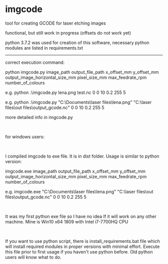 <h1>imgcode</h1>

<p>tool for creating GCODE for laser etching images<p/> 
<p>functional, but still work in progress (offsets do not work yet)<p/> 
<p>python 3.7.2 was used for creation of this software, necessary python modules are listed in requirements.txt<p/> 
<hr>
<p>correct execution command:<p/> 
<p>python imgcode.py image_path output_file_path x_offset_mm y_offset_mm output_image_horizontal_size_mm pixel_size_mm max_feedrate_rpm number_of_colours<p/> 
<p>e.g. python .\imgcode.py lena.png test.nc 0 0 10 0.2 255 5<p/> 
<p>e.g. python .\imgcode.py "C:\Documents\laser files\lena.png" "C:\laser files\out files\output_gcode.nc" 0 0 10 0.2 255 5<p/> 
<p>more detailed info in imgcode.py<p/> 
<br>
<p>for windows users:<p/> 
<p><p/>  
<br>
<p>I compiled imgcode to exe file. It is in dist folder. Usage is similar to python version:<p/> 
<p>imgcode.exe image_path output_file_path x_offset_mm y_offset_mm output_image_horizontal_size_mm pixel_size_mm max_feedrate_rpm number_of_colours<p/> 
<p>e.g. imgcode.exe "C:\Documents\laser files\lena.png" "C:\laser files\out files\output_gcode.nc" 0 0 10 0.2 255 5<p/> 
<p><p/> 
<br>
<p>It was my first python exe file so I have no idea If it will work on any other machine. Mine is Win10 x64 1809 with Intel i7-7700HQ CPU <p/> 
<br>
<p>If you want to use python script, there is install_requirements.bat file which will install required modules in proper versions with minimal effort. Execute this file prior to first usage if you haven't use python before. Old python users will know what to do.<p/> 

